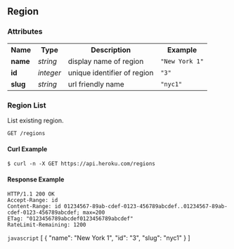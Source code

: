 ## Region


### Attributes
<table>
  <tr>
    <th>Name</th>
    <th>Type</th>
    <th>Description</th>
    <th>Example</th>
  </tr>
  <tr>
    <td><strong>name</strong></td>
    <td><em>string</em></td>
    <td>display name of region</td>
    <td><code>"New York 1"</code></td>
  </tr>
  <tr>
    <td><strong>id</strong></td>
    <td><em>integer</em></td>
    <td>unique identifier of region</td>
    <td><code>"3"</code></td>
  </tr>
  <tr>
    <td><strong>slug</strong></td>
    <td><em>string</em></td>
    <td>url friendly name</td>
    <td><code>"nyc1"</code></td>
  </tr>
</table>

### Region List
List existing region.

```
GET /regions
```


#### Curl Example
```term
$ curl -n -X GET https://api.heroku.com/regions
```

#### Response Example
```
HTTP/1.1 200 OK
Accept-Range: id
Content-Range: id 01234567-89ab-cdef-0123-456789abcdef..01234567-89ab-cdef-0123-456789abcdef; max=200
ETag: "0123456789abcdef0123456789abcdef"
RateLimit-Remaining: 1200
```
```javascript```
[
  {
    "name": "New York 1",
    "id": "3",
    "slug": "nyc1"
  }
]
```

